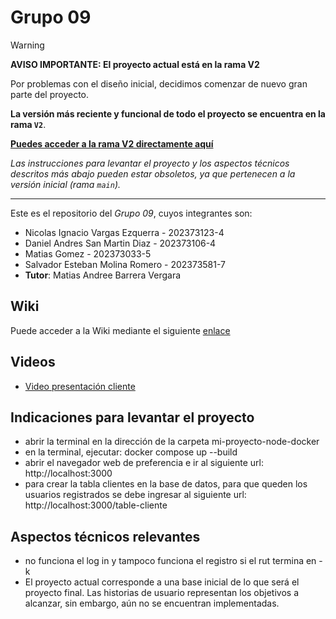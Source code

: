 # Grupo 09

> [!WARNING]
> **AVISO IMPORTANTE: El proyecto actual está en la rama V2**
>
> Por problemas con el diseño inicial, decidimos comenzar de nuevo gran parte del proyecto.
>
> **La versión más reciente y funcional de todo el proyecto se encuentra en la rama `V2`**.
>
> **[Puedes acceder a la rama V2 directamente aquí](https://github.com/dotoya/GRUPO09-2025-PROYINF/tree/V2)**
>
> *Las instrucciones para levantar el proyecto y los aspectos técnicos descritos más abajo pueden estar obsoletos, ya que pertenecen a la versión inicial (rama `main`).*

---

Este es el repositorio del *Grupo 09*, cuyos integrantes son:

* Nicolas Ignacio Vargas Ezquerra - 202373123-4
* Daniel Andres San Martin Diaz - 202373106-4
* Matias Gomez - 202373033-5
* Salvador Esteban Molina Romero - 202373581-7
* **Tutor**: Matias Andree Barrera Vergara

## Wiki

Puede acceder a la Wiki mediante el siguiente [enlace](https://github.com/dotoya/GRUPO09-2025-PROYINF/wiki#objetivos-del-proyecto)

## Videos

* [Video presentación cliente](https://aula.usm.cl/pluginfile.php/7621199/mod_resource/content/2/video1352931478.mp4)

## Indicaciones para levantar el proyecto 

* abrir la terminal en la dirección de la carpeta mi-proyecto-node-docker
* en la terminal, ejecutar: docker compose up --build
* abrir el navegador web de preferencia e ir al siguiente url: http://localhost:3000
* para crear la tabla clientes en la base de datos, para que queden los usuarios registrados se debe ingresar al siguiente url: http://localhost:3000/table-cliente

## Aspectos técnicos relevantes 

* no funciona el log in y tampoco funciona el registro si el rut termina en -k
* El proyecto actual corresponde a una base inicial de lo que será el proyecto final. Las historias de usuario representan los objetivos a alcanzar, sin embargo, aún no se encuentran implementadas.
